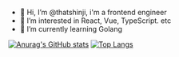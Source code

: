 - 👋 Hi, I’m @thatshinji, i'm a frontend engineer
- 👀 I’m interested in React, Vue, TypeScript. etc
- 🌱 I’m currently learning Golang

<!---
thatshinji/thatshinji is a ✨ special ✨ repository because its `README.md` (this file) appears on your GitHub profile.
You can click the Preview link to take a look at your changes.
--->
[![Anurag's GitHub stats](https://github-readme-stats.vercel.app/api?username=thatshinji&show_icons=true&show_owner=true)](https://github.com/thatshinji/github-readme-stats)
[![Top Langs](https://github-readme-stats.vercel.app/api/top-langs/?username=thatshinji&layout=compact)](https://github.com/thatshinji/github-readme-stats)
